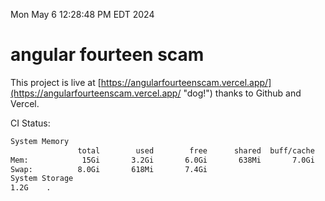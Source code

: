 Mon May  6 12:28:48 PM EDT 2024

# angular fourteen scam


This project is live at [https://angularfourteenscam.vercel.app/](https://angularfourteenscam.vercel.app/ "dog!") thanks to Github and Vercel.

CI Status: 

```bash
System Memory
               total        used        free      shared  buff/cache   available
Mem:            15Gi       3.2Gi       6.0Gi       638Mi       7.0Gi        12Gi
Swap:          8.0Gi       618Mi       7.4Gi
System Storage
1.2G	.
```
